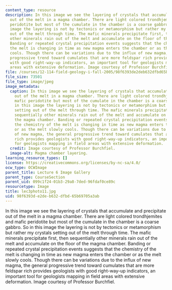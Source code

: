 ```yaml
---
content_type: resource
description: In this image we see the layering of crystals that accumulate and precipitate
  out of the melt in a magma chamber. There are light colored trondhjemites and mafic
  peridotite but most of the cumulate in the chamber is a coarse gabbro. So in this
  image the layering is not by tectonics or metamorphism but rather my crystals setting
  out of the melt through time. The mafic minerals precipitate first, then sequentially
  other minerals rain out of the melt and accumulate on the floor of the magma chamber.
  Banding or repeated crystal precipitation events suggests that the chemistry of
  the melt is changing in time as new magma enters the chamber or as the melt slowly
  cools. Though there can be variations due to the influx of new magma, the general
  progressive trend toward cumulates that are more feldspar rich provides geologists
  with good right-way-up indicators, an important tool for geologists mapping in field
  areas with extensive deformation. Image courtesy of Professor Burchfiel.
file: /courses/12-114-field-geology-i-fall-2005/98f6393de2deb632dfbd65b69705a3ab_lec3photo11.jpg
file_size: 73501
file_type: image/jpeg
image_metadata:
  caption: In this image we see the layering of crystals that accumulate and precipitate
    out of the melt in a magma chamber. There are light colored trondhjemites and
    mafic peridotite but most of the cumulate in the chamber is a coarse gabbro. So
    in this image the layering is not by tectonics or metamorphism but rather my crystals
    setting out of the melt through time. The mafic minerals precipitate first, then
    sequentially other minerals rain out of the melt and accumulate on the floor of
    the magma chamber. Banding or repeated crystal precipitation events suggests that
    the chemistry of the melt is changing in time as new magma enters the chamber
    or as the melt slowly cools. Though there can be variations due to the influx
    of new magma, the general progressive trend toward cumulates that are more feldspar
    rich provides geologists with good right-way-up indicators, an important tool
    for geologists mapping in field areas with extensive deformation.
  credit: Image courtesy of Professor Burchfiel.
  image-alt: Magma chamber layering.
learning_resource_types: []
license: https://creativecommons.org/licenses/by-nc-sa/4.0/
ocw_type: OCWImage
parent_title: Lecture 6 Image Gallery
parent_type: CourseSection
parent_uid: 099c1f24-01b3-29a8-7ded-96fdaf0ce89c
resourcetype: Image
title: lec3photo11.jpg
uid: 98f6393d-e2de-b632-dfbd-65b69705a3ab
---
```

In this image we see the layering of crystals that accumulate and precipitate out of the melt in a magma chamber. There are light colored trondhjemites and mafic peridotite but most of the cumulate in the chamber is a coarse gabbro. So in this image the layering is not by tectonics or metamorphism but rather my crystals setting out of the melt through time. The mafic minerals precipitate first, then sequentially other minerals rain out of the melt and accumulate on the floor of the magma chamber. Banding or repeated crystal precipitation events suggests that the chemistry of the melt is changing in time as new magma enters the chamber or as the melt slowly cools. Though there can be variations due to the influx of new magma, the general progressive trend toward cumulates that are more feldspar rich provides geologists with good right-way-up indicators, an important tool for geologists mapping in field areas with extensive deformation. Image courtesy of Professor Burchfiel.